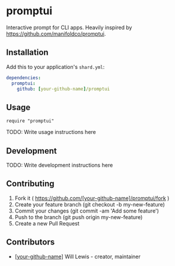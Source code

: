 # promptui

Interactive prompt for CLI apps. Heavily inspired by https://github.com/manifoldco/promptui.

## Installation

Add this to your application's `shard.yml`:

```yaml
dependencies:
  promptui:
    github: [your-github-name]/promptui
```

## Usage

```crystal
require "promptui"
```

TODO: Write usage instructions here

## Development

TODO: Write development instructions here

## Contributing

1. Fork it ( https://github.com/[your-github-name]/promptui/fork )
2. Create your feature branch (git checkout -b my-new-feature)
3. Commit your changes (git commit -am 'Add some feature')
4. Push to the branch (git push origin my-new-feature)
5. Create a new Pull Request

## Contributors

- [[your-github-name]](https://github.com/[your-github-name]) Will Lewis - creator, maintainer
